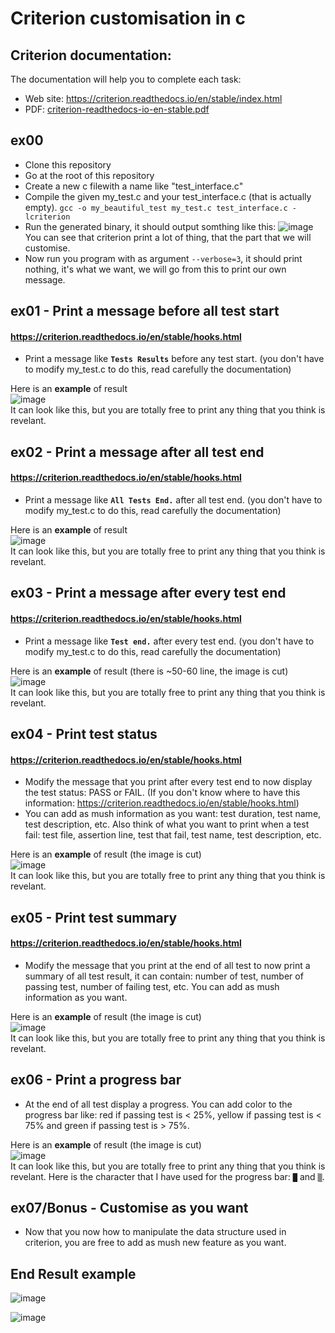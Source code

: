 # Criterion customisation in c

## Criterion documentation:
The documentation will help you to complete each task:
- Web site: https://criterion.readthedocs.io/en/stable/index.html
- PDF: [criterion-readthedocs-io-en-stable.pdf](https://github.com/user-attachments/files/17882077/criterion-readthedocs-io-en-stable.pdf)

## ex00
- Clone this repository
- Go at the root of this repository
- Create a new c filewith a name like "test_interface.c"
- Compile the given my_test.c and your test_interface.c (that is actually empty). `gcc -o my_beautiful_test my_test.c test_interface.c -lcriterion`
- Run the generated binary, it should output somthing like this:
![image](https://github.com/user-attachments/assets/9e1af1bb-0610-42c4-995d-3b8eaf6dbe31)  
You can see that criterion print a lot of thing, that the part that we will customise.
- Now run you program with as argument `--verbose=3`, it should print nothing, it's what we want, we will go from this to print our own message.

## ex01 - Print a message **before all** test start
#### https://criterion.readthedocs.io/en/stable/hooks.html

- Print a message like **`Tests Results`** before any test start. (you don't have to modify my_test.c to do this, read carefully the documentation)

Here is an **example** of result  
![image](https://github.com/user-attachments/assets/ee14fb02-ad21-4494-97ea-2efdc30dad2e)  
It can look like this, but you are totally free to print any thing that you think is revelant.

## ex02 - Print a message **after all** test end
#### https://criterion.readthedocs.io/en/stable/hooks.html

- Print a message like **`All Tests End.`** after all test end. (you don't have to modify my_test.c to do this, read carefully the documentation)

Here is an **example** of result  
![image](https://github.com/user-attachments/assets/41c00eca-ea26-4781-84aa-a163e4bee251)  
It can look like this, but you are totally free to print any thing that you think is revelant.

## ex03 - Print a message **after every** test end
#### https://criterion.readthedocs.io/en/stable/hooks.html

- Print a message like **`Test end.`** after every test end. (you don't have to modify my_test.c to do this, read carefully the documentation)

Here is an **example** of result (there is ~50-60 line, the image is cut)   
![image](https://github.com/user-attachments/assets/7e2a29a2-f07a-4f8a-826b-d16a25914394)   
It can look like this, but you are totally free to print any thing that you think is revelant.

## ex04 - Print test status
#### https://criterion.readthedocs.io/en/stable/hooks.html

- Modify the message that you print after every test end to now display the test status: PASS or FAIL. (If you don't know where to have this information: https://criterion.readthedocs.io/en/stable/hooks.html)
- You can add as mush information as you want: test duration, test name, test description, etc. Also think of what you want to print when a test fail: test file, assertion line, test that fail, test name, test description, etc.

Here is an **example** of result (the image is cut)    
![image](https://github.com/user-attachments/assets/042fe38d-af7b-4600-963a-e5f79385925d)  
It can look like this, but you are totally free to print any thing that you think is revelant.

## ex05 - Print test summary
#### https://criterion.readthedocs.io/en/stable/hooks.html

- Modify the message that you print at the end of all test to now print a summary of all test result, it can contain: number of test, number of passing test, number of failing test, etc. You can add as mush information as you want.

Here is an **example** of result (the image is cut)  
![image](https://github.com/user-attachments/assets/a7d0929b-99d1-42cf-aa86-6688477e0318)  
It can look like this, but you are totally free to print any thing that you think is revelant.

## ex06 - Print a progress bar

- At the end of all test display a progress. You can add color to the progress bar like: red if passing test is < 25%, yellow if passing test is < 75% and green if passing test is > 75%.

Here is an **example** of result (the image is cut)   
![image](https://github.com/user-attachments/assets/81aaacdd-4019-4181-aff8-a41fbc8b437c)   
It can look like this, but you are totally free to print any thing that you think is revelant.
Here is the character that I have used for the progress bar: `█` and `▒`.

## ex07/Bonus - Customise as you want

- Now that you now how to manipulate the data structure used in criterion, you are free to add as mush new feature as you want.

## End Result example

![image](https://github.com/user-attachments/assets/f32499d0-ddc2-4960-8e91-82081511e904)

![image](https://github.com/user-attachments/assets/f07f4731-7dc0-4606-b637-9c670cbc49c5)
